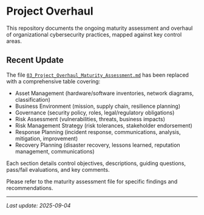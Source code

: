# Project Overhaul

This repository documents the ongoing maturity assessment and overhaul of organizational cybersecurity practices, mapped against key control areas.

## Recent Update

The file [`03_Project_Overhaul_Maturity_Assessment.md`](./03_Project_Overhaul_Maturity_Assessment.md) has been replaced with a comprehensive table covering:

- Asset Management (hardware/software inventories, network diagrams, classification)
- Business Environment (mission, supply chain, resilience planning)
- Governance (security policy, roles, legal/regulatory obligations)
- Risk Assessment (vulnerabilities, threats, business impacts)
- Risk Management Strategy (risk tolerances, stakeholder endorsement)
- Response Planning (incident response, communications, analysis, mitigation, improvement)
- Recovery Planning (disaster recovery, lessons learned, reputation management, communications)

Each section details control objectives, descriptions, guiding questions, pass/fail evaluations, and key comments.

Please refer to the maturity assessment file for specific findings and recommendations.

---

_Last update: 2025-09-04_
